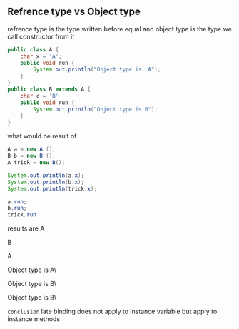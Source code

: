 ## Refrence type vs Object type
   refrence type is the type written before equal and object type is the type we call constructor from it
```java 
public class A {
    char x = 'A';
    public void run {
        System.out.println("Object type is  A");
    }
}
public class B extends A {
    char c = 'B'
    public void run {
        System.out.println("Object type is B");
    }
}
```

what would be result of 

```java
A a = new A ();
B b = new B ();
A trick = new B();

System.out.println(a.x);
System.out.println(b.x);
System.out.println(trick.x);

a.run;
b.run;
trick.run
```
results are 
A

B

A



Object type is A\

Object type is B\

Object type is B\

`conclusion` late binding does not apply to instance variable but apply to instance methods 

